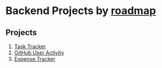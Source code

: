 # Backend Projects by [roadmap](https://roadmap.sh/projects?g=backend)

## Projects
  1. [Task Tracker](https://roadmap.sh/projects/task-tracker)
  2. [GitHub User Activity](https://roadmap.sh/projects/github-user-activity)
  3. [Expense Tracker](https://roadmap.sh/projects/expense-tracker)

